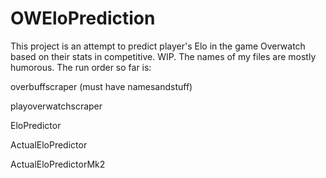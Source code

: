 # OWEloPrediction
This project is an attempt to predict player's Elo in the game Overwatch based on their stats in competitive. WIP.
The names of my files are mostly humorous. The run order so far is:


overbuffscraper (must have namesandstuff)

playoverwatchscraper

EloPredictor 

ActualEloPredictor 

ActualEloPredictorMk2
